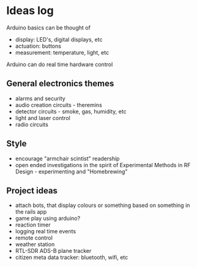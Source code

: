 # Ideas log

Arduino basics can be thought of

- display: LED's, digital displays, etc
- actuation: buttons
- measurement: temperature, light, etc

Arduino can do real time hardware control

## General electronics themes

- alarms and security
- audio creation circuits - theremins
- detector circuits - smoke, gas, humidity, etc
- light and laser control
- radio circuits

## Style

- encourage "armchair scintist" readership
- open ended investigations in the spirit of Experimental Methods in RF Design - experimenting and "Homebrewing"

## Project ideas

- attach bots, that display colours or something based on something in the rails app
- game play using arduino?
- reaction timer
- logging real time events
- remote control
- weather station
- RTL-SDR ADS-B plane tracker
- citizen meta data tracker: bluetooth, wifi, etc
